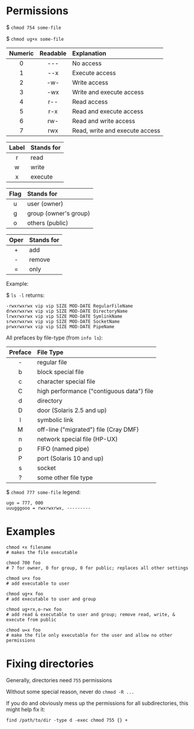 # Permissions

$ `chmod 754 some-file`

$ `chmod ug+x some-file`

| Numeric  | Readable    | Explanation                    |
|:--------:|:-----------:| :----------------------------- |
| 0        | ---         | No access                      |
| 1        | --x         | Execute access                 |
| 2        | -w-         | Write access                   |
| 3        | -wx         | Write and execute access       |
| 4        | r--         | Read access                    |
| 5        | r-x         | Read and execute access        |
| 6        | rw-         | Read and write access          |
| 7        | rwx         | Read, write and execute access |

| Label | Stands for |
|:-----:|:---------- | 
| r     | read       |
| w     | write      |
| x     | execute    |

| Flag | Stands for            |
|:----:|:--------------------- | 
| u    | user (owner)          |
| g    | group (owner's group) |
| o    | others (public)       |

| Oper | Stands for |
|:----:|:---------- | 
| +    | add        |
| -    | remove     |
| =    | only       |

Example:

$ `ls -l` returns:

```console
-rwxrwxrwx vip vip SIZE MOD-DATE RegularFileName
drwxrwxrwx vip vip SIZE MOD-DATE DirectoryName
lrwxrwxrwx vip vip SIZE MOD-DATE SymlinkName
srwxrwxrwx vip vip SIZE MOD-DATE SocketName
prwxrwxrwx vip vip SIZE MOD-DATE PipeName
```

All prefaces by file-type (from `info ls`):

| Preface | File Type                                 |
|:-------:|:----------------------------------------- |
| -       | regular file                              |
| b       | block special file                        |
| c       | character special file                    |
| C       | high performance ("contiguous data") file |
| d       | directory                                 |
| D       | door (Solaris 2.5 and up)                 |
| l       | symbolic link                             |
| M       | off-line ("migrated") file (Cray DMF)     |
| n       | network special file (HP-UX)              |
| p       | FIFO (named pipe)                         |
| P       | port (Solaris 10 and up)                  |
| s       | socket                                    |
| ?       | some other file type                      |

$ `chmod 777 some-file` legend:

```console
ugo = 777, 000
uuugggooo = rwxrwxrwx, ---------
```


# Examples

```shell
chmod +x filename
# makes the file executable

chmod 700 foo
# 7 for owner, 0 for group, 0 for public; replaces all other settings

chmod u+x foo
# add executable to user

chmod ug+x foo
# add executable to user and group

chmod ug+rx,o-rwx foo
# add read & executable to user and group; remove read, write, & execute from public

chmod u=x foo
# make the file only executable for the user and allow no other permissions
```

# Fixing directories

Generally, directories need `755` permissions

Without some special reason, never do `chmod -R ...`

If you do and obviously mess up the permissions for all subdirectories, this might help fix it:

`find /path/to/dir -type d -exec chmod 755 {} +`
